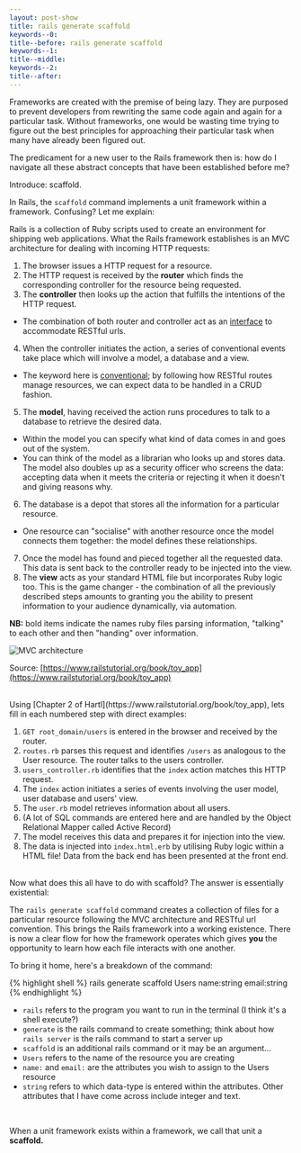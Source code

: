 ```yaml
---
layout: post-show
title: rails generate scaffold
keywords--0: 
title--before: rails generate scaffold
keywords--1:
title--middle: 
keywords--2:
title--after: 
---
```


Frameworks are created with the premise of being lazy. They are purposed to prevent developers from rewriting the same code again and again for a particular task. Without frameworks, one would be wasting time trying to figure out the best principles for approaching their particular task when many have already been figured out.

The predicament for a new user to the Rails framework then is: how do I navigate all these abstract concepts that have been established before me?

Introduce: scaffold.

In Rails, the `scaffold` command implements a unit framework within a framework. Confusing? Let me explain:

Rails is a collection of Ruby scripts used to create an environment for shipping web applications. What the Rails framework establishes is an MVC architecture for dealing with incoming HTTP requests:

1. The browser issues a HTTP request for a resource.
2. The HTTP request is received by the **router** which finds the corresponding controller for the resource being requested.
3. The **controller** then looks up the action that fulfills the intentions of the HTTP request.
  * The combination of both router and controller act as an <u>interface</u> to accommodate RESTful urls.
4. When the controller initiates the action, a series of conventional events take place which will involve a model, a database and a view.
  * The keyword here is <u>conventional</u>; by following how RESTful routes manage resources, we can expect data to be handled in a CRUD fashion.
5. The **model**, having received the action runs procedures to talk to a database to retrieve the desired data.
  * Within the model you can specify what kind of data comes in and goes out of the system.
  * You can think of the model as a librarian who looks up and stores data. The model also doubles up as a security officer who screens the data: accepting data when it meets the criteria or rejecting it when it doesn't and giving reasons why.
6. The database is a depot that stores all the information for a particular resource. 
  * One resource can "socialise" with another resource once the model connects them together: the model defines these relationships.
7. Once the model has found and pieced together all the requested data. This data is sent back to the controller ready to be injected into the view.
8. The **view** acts as your standard HTML file but incorporates Ruby logic too. This is the game changer - the combination of all the previously described steps amounts to granting you the ability to present information to your audience dynamically, via automation.

**NB:** bold items indicate the names ruby files parsing information, "talking" to each other and then "handing" over information.

![MVC architecture](https://softcover.s3.amazonaws.com/636/ruby_on_rails_tutorial_4th_edition/images/figures/mvc_detailed.png)

Source: [https://www.railstutorial.org/book/toy_app](https://www.railstutorial.org/book/toy_app)

<br>
Using [Chapter 2 of Hartl](https://www.railstutorial.org/book/toy_app), lets fill in each numbered step with direct examples:

1. `GET root_domain/users` is entered in the browser and received by the router.
2. `routes.rb` parses this request and identifies `/users` as analogous to the User resource. The router talks to the users controller.
3. `users_controller.rb` identifies that the `index` action matches this HTTP request.
4. The `index` action initiates a series of events involving the user model, user database and users' view.
5. The `user.rb` model retrieves information about all users.
6. (A lot of SQL commands are entered here and are handled by the Object Relational Mapper called Active Record)
7. The model receives this data and prepares it for injection into the view.
8. The data is injected into `index.html.erb` by utilising Ruby logic within a HTML file! Data from the back end has been presented at the front end.

<br>
Now what does this all have to do with scaffold? The answer is essentially existential:

The `rails generate scaffold` command creates a collection of files for a particular resource following the MVC architecture and RESTful url convention. This brings the Rails framework into a working existence. There is now a clear flow for how the framework operates which gives **you** the opportunity to learn how each file interacts with one another.

To bring it home, here's a breakdown of the command:

{% highlight shell %}
  rails generate scaffold Users name:string email:string
{% endhighlight %}

* `rails` refers to the program you want to run in the terminal (I think it's a shell execute?)
* `generate` is the rails command to create something; think about how `rails server` is the rails command to start a server up
* `scaffold` is an additional rails command or it may be an argument...
* `Users` refers to the name of the resource you are creating
* `name:` and `email:` are the attributes you wish to assign to the Users resource
* `string` refers to which data-type is entered within the attributes. Other attributes that I have come across include integer and text.

<br>

When a unit framework exists within a framework, we call that unit a **scaffold.**